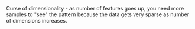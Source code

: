 Curse of dimensionality - as number of features goes up, you need more samples to "see" the pattern because the data gets very sparse as number of dimensions increases.